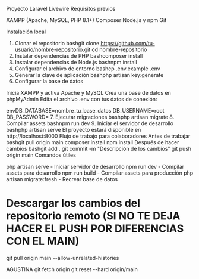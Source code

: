 Proyecto Laravel Livewire
Requisitos previos

XAMPP (Apache, MySQL, PHP 8.1+)
Composer
Node.js y npm
Git

Instalación local
1. Clonar el repositorio
bashgit clone https://github.com/tu-usuario/nombre-repositorio.git
cd nombre-repositorio
2. Instalar dependencias de PHP
bashcomposer install
3. Instalar dependencias de Node.js
bashnpm install
4. Configurar el archivo de entorno
bashcp .env.example .env
5. Generar la clave de aplicación
bashphp artisan key:generate
6. Configurar la base de datos

Inicia XAMPP y activa Apache y MySQL
Crea una base de datos en phpMyAdmin
Edita el archivo .env con tus datos de conexión:

envDB_DATABASE=nombre_tu_base_datos
DB_USERNAME=root
DB_PASSWORD=
7. Ejecutar migraciones
bashphp artisan migrate
8. Compilar assets
bashnpm run dev
9. Iniciar el servidor de desarrollo
bashphp artisan serve
El proyecto estará disponible en http://localhost:8000
Flujo de trabajo para colaboradores
Antes de trabajar
bashgit pull origin main
composer install
npm install
Después de hacer cambios
bashgit add .
git commit -m "Descripción de los cambios"
git push origin main
Comandos útiles

php artisan serve - Iniciar servidor de desarrollo
npm run dev - Compilar assets para desarrollo
npm run build - Compilar assets para producción
php artisan migrate:fresh - Recrear base de datos
# Descargar los cambios del repositorio remoto (SI NO TE DEJA HACER EL PUSH POR DIFERENCIAS CON EL MAIN)
git pull origin main --allow-unrelated-histories


AGUSTINA
git fetch origin
git reset --hard origin/main
